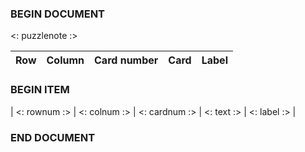 ### BEGIN DOCUMENT
<: puzzlenote :>

| Row | Column | Card number | Card | Label |
|:---:|:------:|:-----------:|:----:|:-----:|
### BEGIN ITEM
| <: rownum :> | <: colnum :> | <: cardnum :> | <: text :> | <: label :> |
### END DOCUMENT

